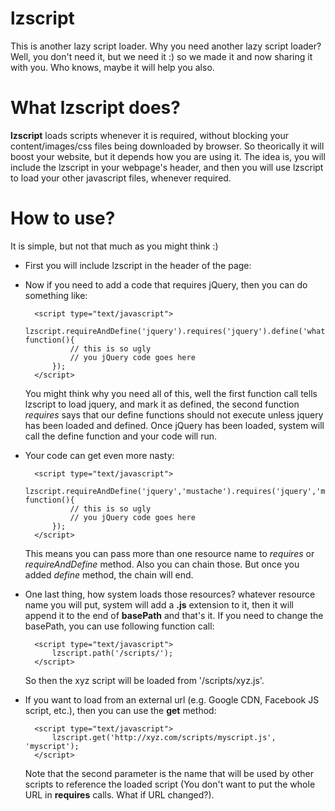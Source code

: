 lzscript
========

This is another lazy script loader. Why you need another lazy script loader? Well, you don't need it, but we need it :) so we made it and now sharing it with you. Who knows, maybe it will help you also.

What lzscript does?
===================

**lzscript** loads scripts whenever it is required, without blocking your content/images/css files being downloaded by browser. So theorically it will boost your website, but it depends how you are using it. The idea is, you will include the lzscript in your webpage's header, and then you will use lzscript to load your other javascript files, whenever required.

How to use?
===========

It is simple, but not that much as you might think :)
* First you will include lzscript in the header of the page:
		<script src="lzscript.js" type="text/javascript"></script>
* Now if you need to add a code that requires jQuery, then you can do something like:

		<script type="text/javascript">
			lzscript.requireAndDefine('jquery').requires('jquery').define('whateveryouwant', function(){
				// this is so ugly
				// you jQuery code goes here
			});
		</script>

	You might think why you need all of this, well the first function call tells lzscript to load jquery, and mark it as defined, the second function *requires* says that our define functions should not execute unless jquery has been loaded and defined. Once jQuery has been loaded, system will call the define function and your code will run.

* Your code can get even more nasty:

		<script type="text/javascript">
			lzscript.requireAndDefine('jquery','mustache').requires('jquery','mustache').define('whateveryouwant', function(){
				// this is so ugly
				// you jQuery code goes here
			});
		</script>

	This means you can pass more than one resource name to *requires* or *requireAndDefine* method. Also you can chain those. But once you added *define* method, the chain will end.

* One last thing, how system loads those resources? whatever resource name you will put, system will add a **.js** extension to it, then it will append it to the end of **basePath** and that's it. If you need to change the basePath, you can use following function call:

		<script type="text/javascript">
			lzscript.path('/scripts/');
		</script>

	So then the xyz script will be loaded from '/scripts/xyz.js'.

* If you want to load from an external url (e.g. Google CDN, Facebook JS script, etc.), then you can use the **get** method:

		<script type="text/javascript">
			lzscript.get('http://xyz.com/scripts/myscript.js', 'myscript');
		</script>

	Note that the second parameter is the name that will be used by other scripts to reference the loaded script (You don't want to put the whole URL in **requires** calls. What if URL changed?).